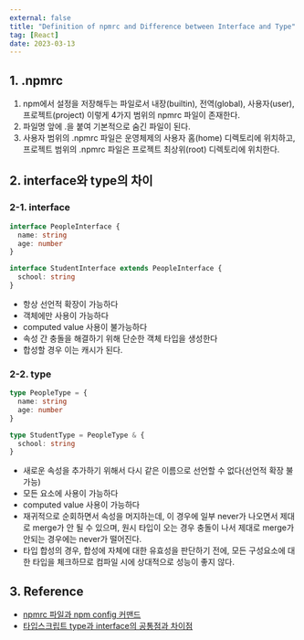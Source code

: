 ```yaml
---
external: false
title: "Definition of npmrc and Difference between Interface and Type"
tag: [React]
date: 2023-03-13
---
```


## 1. .npmrc

1. npm에서 설정을 저장해두는 파일로서 내장(builtin), 전역(global), 사용자(user), 프로젝트(project) 이렇게 4가지 범위의 npmrc 파일이 존재한다.
2. 파일명 앞에 .을 붙여 기본적으로 숨긴 파일이 된다.
3. 사용자 범위의 .npmrc 파일은 운영체제의 사용자 홈(home) 디렉토리에 위치하고, 프로젝트 범위의 .npmrc 파일은 프로젝트 최상위(root) 디렉토리에 위치한다.

## 2. interface와 type의 차이

### 2-1. interface

```ts
interface PeopleInterface {
  name: string
  age: number
}

interface StudentInterface extends PeopleInterface {
  school: string
}
```

- 항상 선언적 확장이 가능하다
- 객체에만 사용이 가능하다
- computed value 사용이 불가능하다
- 속성 간 충돌을 해결하기 위해 단순한 객체 타입을 생성한다
- 합성할 경우 이는 캐시가 된다.

### 2-2. type

```ts
type PeopleType = {
  name: string
  age: number
}

type StudentType = PeopleType & {
  school: string
}
```

- 새로운 속성을 추가하기 위해서 다시 같은 이름으로 선언할 수 없다(선언적 확장 불가능)
- 모든 요소에 사용이 가능하다
- computed value 사용이 가능하다
- 재귀적으로 순회하면서 속성을 머지하는데, 이 경우에 일부 never가 나오면서 제대로 merge가 안 될 수 있으며, 원시 타입이 오는 경우 충돌이 나서 제대로 merge가 안되는 경우에는 never가 떨어진다.
- 타입 합성의 경우, 합성에 자체에 대한 유효성을 판단하기 전에, 모든 구성요소에 대한 타입을 체크하므로 컴파일 시에 상대적으로 성능이 좋지 않다.

## 3. Reference

- [npmrc 파일과 npm config 커맨드](https://www.daleseo.com/js-npm-config/)
- [타입스크립트 type과 interface의 공통점과 차이점](https://yceffort.kr/2021/03/typescript-interface-vs-type)
